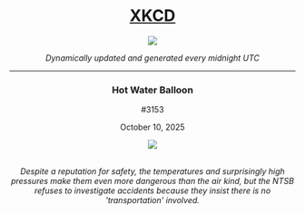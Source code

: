 
<h1 align="center"><a href="https://xkcd.com">XKCD</a></h1>
<div align="center">
    <img src="https://img.shields.io/github/last-commit/ShashashankThakur/XKCD?label=last%20updated" />
</div>

<p align="center"><i>Dynamically updated and generated every midnight UTC</i></p>
<hr>
<div align="center">
    <h3><strong>Hot Water Balloon</strong></h3>
    <p>#3153</p>
    <p>October 10, 2025</p>
    <img src="https://imgs.xkcd.com/comics/hot_water_balloon.png">
    <br></br>
    <p><i>Despite a reputation for safety, the temperatures and surprisingly high pressures make them even more dangerous than the air kind, but the NTSB refuses to investigate accidents because they insist there is no 'transportation' involved.</i></p>
</div>
